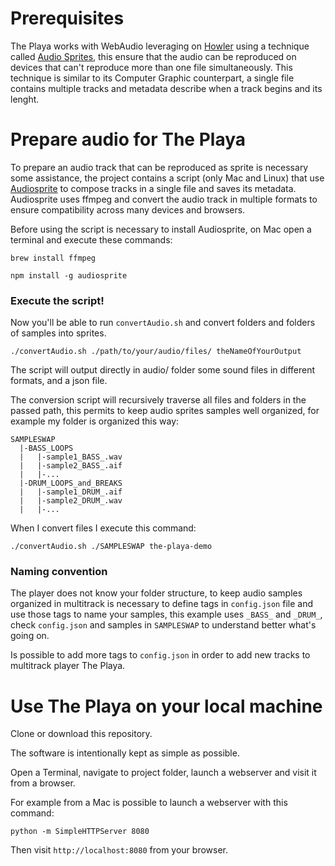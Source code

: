 # Prerequisites

The Playa works with WebAudio leveraging on [Howler](https://github.com/goldfire/howler.js) using a technique called [Audio Sprites](https://howlerjs.com/#sprite), this ensure that the audio can be reproduced on devices that can't reproduce more than one file simultaneously.
This technique is similar to its Computer Graphic counterpart, a single file contains multiple tracks and metadata describe when a track begins and its lenght.

# Prepare audio for The Playa

To prepare an audio track that can be reproduced as sprite is necessary some assistance, the project contains a script (only Mac and Linux) that use [Audiosprite](https://github.com/tonistiigi/audiosprite) to compose tracks in a single file and saves its metadata. Audiosprite uses ffmpeg and convert the audio track in multiple formats to ensure compatibility across many devices and browsers.

Before using the script is necessary to install Audiosprite, on Mac open a terminal and execute these commands:

```
brew install ffmpeg
```
```
npm install -g audiosprite
```

### Execute the script!

Now you'll be able to run `convertAudio.sh` and convert folders and folders of samples into sprites.

```
./convertAudio.sh ./path/to/your/audio/files/ theNameOfYourOutput
```

The script will output directly in audio/ folder some sound files in different formats, and a json file.

The conversion script will recursively traverse all files and folders in the passed path, this permits to keep audio sprites samples well organized, for example my folder is organized this way:

```
SAMPLESWAP
  |-BASS_LOOPS
  |   |-sample1_BASS_.wav
  |   |-sample2_BASS_.aif
  |   |-...
  |-DRUM_LOOPS_and_BREAKS
  |   |-sample1_DRUM_.aif
  |   |-sample2_DRUM_.wav
  |   |-...
```

When I convert files I execute this command:

```
./convertAudio.sh ./SAMPLESWAP the-playa-demo
```

### Naming convention

The player does not know your folder structure, to keep audio samples organized in multitrack is necessary to define tags in `config.json` file and use those tags to name your samples, this example uses `_BASS_` and `_DRUM_`, check `config.json` and samples in `SAMPLESWAP` to understand better what's going on.

Is possible to add more tags to `config.json` in order to add new tracks to multitrack player The Playa.

# Use The Playa on your local machine

Clone or download this repository.

The software is intentionally kept as simple as possible.

Open a Terminal, navigate to project folder, launch a webserver and visit it from a browser.

For example from a Mac is possible to launch a webserver with this command:

```
python -m SimpleHTTPServer 8080
```

Then visit `http://localhost:8080` from your browser.
